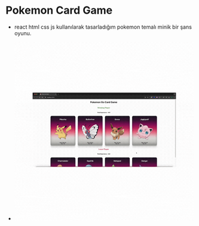 # Pokemon Card Game

- react html css js kullanılarak tasarladığım pokemon temalı minik bir şans oyunu. 

- <img src="/PokeCardGame.gif">